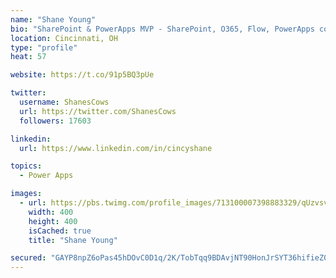 ```yaml
---
name: "Shane Young"
bio: "SharePoint & PowerApps MVP - SharePoint, O365, Flow, PowerApps consulting? @PowerApps911 | Pure Snark? You found it."
location: Cincinnati, OH
type: "profile"
heat: 57

website: https://t.co/91p5BQ3pUe

twitter:
  username: ShanesCows
  url: https://twitter.com/ShanesCows
  followers: 17603

linkedin:
  url: https://www.linkedin.com/in/cincyshane

topics:
  - Power Apps

images:
  - url: https://pbs.twimg.com/profile_images/713100007398883329/qUzvsvQ3_400x400.jpg
    width: 400
    height: 400
    isCached: true
    title: "Shane Young"

secured: "GAYP8npZ6oPas45hDOvC0D1q/2K/TobTqq9BDAvjNT90HonJrSYT36hifieZ0ZBZQPK6xngEpChnuLC2GspjkqoQRHIBSHtOunmAyNcxwyvCig7MsJUo8LkVQPx3AdiaIt7VHuDeo7GDRF3a3trLa02CI6yPj5jCv+e1Wd93845xuueGuD8S3m1JWsWjWXhMJy015sjuA7hG25BwrhHC9C8gi/X9xPUn3+ejNgJS/IE66yOLPBXfcbm7bOxJ2+Ju95q3pmUjX94EUrXulMQul4HgJ5vLW9IIczDKRH6bcnCHghvObCuLbcYKK/rqpMBVL9GtvwDo7gfXMrjTlDLpg/km5ri/uOqAppuP2qUVdMuvVPJCgEQSKT8q/v5w+4UmMFCg6LTtvr6QbVF+wLbno/8+Ao0lKRiPLQpfncrF/7w=;grSNfgV/ehCZkT3hi4lvTg=="
---
```


